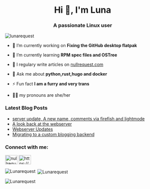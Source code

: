<h1 align="center">Hi 👋, I'm Luna</h1>
<h3 align="center">A passionate Linux user</h3>

<p align="left"> <img src="https://komarev.com/ghpvc/?username=lunarequest&label=Profile%20views&color=0e75b6&style=flat" alt="lunarequest" /> </p>

- 🔭 I’m currently working on **Fixing the GitHub desktop flatpak**

- 🌱 I’m currently learning **RPM spec files and OSTree**

- 📝 I regulary write articles on [nullrequest.com](https://nullrequest.com)

- 💬 Ask me about **python,rust,hugo and docker**

- ⚡ Fun fact **I am a furry and very trans**

- :transgender_flag: my pronouns are she/her

### Latest Blog Posts
<!-- BLOG-POST-LIST:START -->
- [server update, A new name, comments via firefish and lightmode](https://nullrequest.com/posts/server-update-a-new-name-webmentions-and-lightmode)
- [A look back at the webserver](https://nullrequest.com/posts/a-look-back-at-the-webserver)
- [Webserver Updates](https://nullrequest.com/posts/webserver-updates)
- [Migrating to a custom blogging backend](https://nullrequest.com/posts/migrating-to-a-custom-blogging-backend)
<!-- BLOG-POST-LIST:END -->

<h3 align="left">Connect with me:</h3>
<p align="left">
<a href="https://social.nullrequest.com/@lunarequest" target="blank"><img align="center" src="https://cdn.jsdelivr.net/npm/simple-icons@8/icons/mastodon.svg" alt="nullrequest1" height="30" width="40" /></a>
<a href="https://nullrequest.com/index.xml" target="blank"><img align="center" src="https://cdn.jsdelivr.net/npm/simple-icons@8/icons/rss.svg" alt="https://nullrequest.com/index.xml" height="30" width="40" /></a>
</p>


<p><img align="left" src="https://github-readme-stats.vercel.app/api/top-langs?username=Lunarequest&show_icons=true&locale=en&layout=compact&theme=radical" alt="Lunarequest" /></p>

<p>&nbsp;<img align="center" src="https://github-readme-stats.vercel.app/api?username=Lunarequest&show_icons=true&locale=en&theme=radical" alt="Lunarequest" /></p>

<p><img align="center" src="https://github-readme-streak-stats.herokuapp.com/?user=Lunarequest&theme=radical" alt="Lunarequest" /></p>

